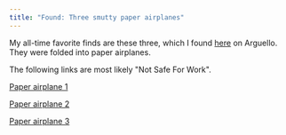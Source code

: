 ```yaml
---
title: "Found: Three smutty paper airplanes"
---
```


My all-time favorite finds are these three, which I found [here](http://maps.google.com/maps?f=q&amp;hl=en&amp;geocode=&amp;q=sf&amp;ie=UTF8&amp;ll=37.784605,-122.458119&amp;spn=0.006817,0.013711&amp;z=16&amp;layer=c&amp;cbll=37.7812,-122.45887&amp;cbp=1,566.3613579897253,,0,7.719995925626088) on Arguello. They were folded into paper airplanes.

The following links are most likely "Not Safe For Work".

[Paper airplane 1](/uploads/2008/02/photo-0018.jpg "Paper airplane 1")

[Paper airplane 2](/uploads/2008/02/photo-0019.jpg "Paper airplane 2")

[Paper airplane 3](/uploads/2008/02/photo-0046.jpg "Paper airplane 3")
